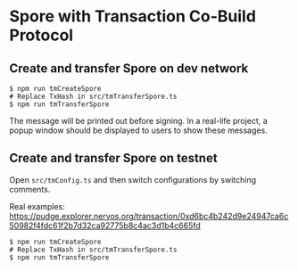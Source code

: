 # Spore with Transaction Co-Build Protocol

## Create and transfer Spore on dev network

```shell
$ npm run tmCreateSpore
# Replace TxHash in src/tmTransferSpore.ts
$ npm run tmTransferSpore
```

The message will be printed out before signing. In a real-life project, a
popup window should be displayed to users to show these messages.


## Create and transfer Spore on testnet

Open `src/tmConfig.ts` and then switch configurations by switching comments.

Real examples: <https://pudge.explorer.nervos.org/transaction/0xd6bc4b242d9e24947ca6c50982f4fdc61f2b7d32ca92775b8c4ac3d1b4c665fd>

```shell
$ npm run tmCreateSpore
# Replace TxHash in src/tmTransferSpore.ts
$ npm run tmTransferSpore
```
